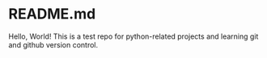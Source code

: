 # README.md

Hello, World! This is a test repo for python-related projects and learning git and github version control.
